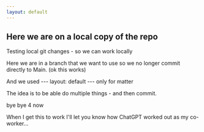 ```yaml
---
layout: default
---
```


## Here we are on a local copy of the repo

Testing local git changes - so we can work locally 

Here we are in a branch that we want to use so we no longer commit directly to Main. (ok this works)

And we used --- layout: default --- only for matter

The idea is to be able do multiple things - and then commit.

bye bye 4 now

When I get this to work I'll let you know how ChatGPT worked out as my co-worker...
